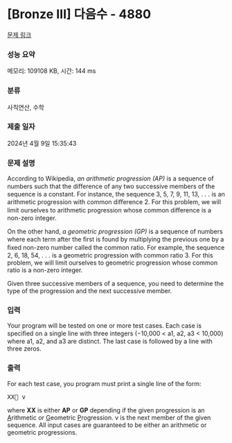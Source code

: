 # [Bronze III] 다음수 - 4880 

[문제 링크](https://www.acmicpc.net/problem/4880) 

### 성능 요약

메모리: 109108 KB, 시간: 144 ms

### 분류

사칙연산, 수학

### 제출 일자

2024년 4월 9일 15:35:43

### 문제 설명

<p>According to Wikipedia, <em>an arithmetic progression (AP)</em> is a sequence of numbers such that the diﬀerence of any two successive members of the sequence is a constant. For instance, the sequence 3, 5, 7, 9, 11, 13, . . . is an arithmetic progression with common diﬀerence 2. For this problem, we will limit ourselves to arithmetic progression whose common diﬀerence is a non-zero integer.</p>

<p>On the other hand, <em>a geometric progression (GP)</em> is a sequence of numbers where each term after the ﬁrst is found by multiplying the previous one by a ﬁxed non-zero number called the common ratio. For example, the sequence 2, 6, 18, 54, . . . is a geometric progression with common ratio 3. For this problem, we will limit ourselves to geometric progression whose common ratio is a non-zero integer.</p>

<p>Given three successive members of a sequence, you need to determine the type of the progression and the next successive member.</p>

### 입력 

 <p>Your program will be tested on one or more test cases. Each case is speciﬁed on a single line with three integers (−10,000 < a1, a2, a3 < 10,000) where a1, a2, and a3 are distinct. The last case is followed by a line with three zeros.</p>

### 출력 

 <p>For each test case, you program must print a single line of the form:</p>

<pre>XX v</pre>

<p>where <strong>XX</strong> is either <strong>AP</strong> or <strong>GP</strong> depending if the given progression is an <u>A</u>rithmetic or <u>G</u>eometric <u>P</u>rogression. v is the next member of the given sequence. All input cases are guaranteed to be either an arithmetic or geometric progressions.</p>

